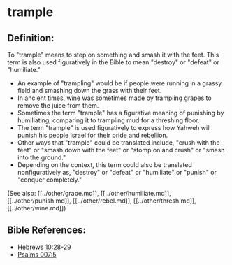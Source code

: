 # trample #

## Definition: ##

To "trample" means to step on something and smash it with the feet. This term is also used figuratively in the Bible to mean "destroy" or "defeat" or "humiliate."
 
* An example of "trampling" would be if people were running in a grassy field and smashing down the grass with their feet.
* In ancient times, wine was sometimes made by trampling grapes to remove the juice from them. 
* Sometimes the term "trample" has a figurative meaning of punishing by humiliating, comparing it to trampling mud for a threshing floor.
* The term "trample" is used figuratively to express how Yahweh will punish his people Israel for their pride and rebellion.
* Other ways that "trample" could be translated include, "crush with the feet" or "smash down with the feet" or "stomp on and crush" or "smash into the ground."
* Depending on the context, this term could also be translated nonfiguratively as, "destroy" or "defeat" or "humiliate" or "punish" or "conquer completely." 

(See also: [[../other/grape.md]], [[../other/humiliate.md]], [[../other/punish.md]], [[../other/rebel.md]], [[../other/thresh.md]], [[../other/wine.md]])

## Bible References: ##

* [Hebrews 10:28-29](en/tn/heb/help/10/28)
* [Psalms 007:5](en/tn/psa/help/07/05)